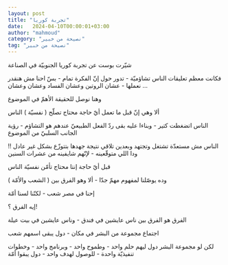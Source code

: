 ```yaml
---
layout: post
title: "تجربة كوريا"
date:   2024-04-10T00:00:01+03:00
author: "mahmoud"
category: "نصيحة من خبير"
tag: "نصيحة من خبير"
---
```



شيّرت بوست عن تجربة كوريا الجنوبيّة في الصناعة

فكانت معظم تعليقات الناس تشاؤميّة - تدور حول إنّ الفكرة
تمام - بسّ احنا مش هنقدر نعملها - عشان الروتين وعشان الفساد وعشان
وعشان ...




وهنا نوصل للحقيقة الأهمّ في الموضوع

ألا وهي إنّ قبل ما تعمل أيّ حاجة محتاج تصلّح ( نفسيّة )
الناس

الناس اتضغطت كتير - وبناءا عليه بقى ردّ الفعل الطبيعيّ
عندهم هو التشاؤم - رؤية الجانب السلبيّ من الموضوع

الناس مش مستعدّة تشتغل وتجتهد وبعدين تلاقي نتيجة جهدها
بتتوزّع بشكل غير عادل !! ودا اللي متوقّعينه - لإنّهم شايفينه من عشرات
السنين




قبل أيّ حاجة إنتا محتاج تأمّن نفسيّة الناس

وده يوصّلنا لمفهوم مهمّ جدّا - ألا وهو الفرق بين ( الشعب
والأمّة )

إحنا في مصر شعب - لكنّنا لسنا أمّة




إيه الفرق ؟!

الفرق هو الفرق بين ناس عايشين في فندق - وناس عايشين في
بيت عيلة




اجتماع مجموعة من البشر في مكان - دول يبقى اسمهم
شعب

لكن لو مجموعة البشر دول ليهم حلم واحد - وطموح واحد -
وبرنامج واحد - وخطوات تنفيذيّة واحدة - للوصول لهدف واحد - دول يبقوا
أمّة
